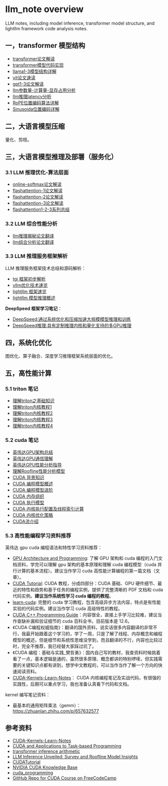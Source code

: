# llm_note overview
LLM notes, including model inference, transformer model structure, and lightllm framework code analysis notes.

## 一，transformer 模型结构

- [transformer论文解读](./1_transformer_model/transformer论文解读.md)
- [transformer模型代码实现](./1-transformer_model/transformer模型结构详解及实现.md)
- [llama1-3模型结构详解](./1_transformer_model/llama1-3模型结构详解.md)
- [vit论文速读](1_transformer_model/vit论文速读.md)
- [gpt1-3论文解读](./1_transformer_model/gpt1-3论文解读.md)
- [llm参数量-计算量-显存占用分析](./1_transformer_model/llm参数量-计算量-显存占用分析.md)
- [llm推理latency分析](1_transformer_model/llm推理latency分析.md)
- [RoPE位置编码算法详解](./1-transformer_model/RoPE位置编码算法详解.md)
- [Sinusoida位置编码详解](./1-transformer_model/Sinusoida位置编码详解.md)

## 二，大语言模型压缩

量化、剪枝。

## 三，大语言模型推理及部署（服务化）

### 3.1 LLM 推理优化-算法层面

- [online-softmax论文解读](./3-llm_infer_deploy/fast_algorithm/online-softmax论文解读.md)
- [flashattention-1论文解读](./3-llm_infer_deploy/fast_algorithm/flashattention-1论文解读.md)
- [flashattention-2论文解读](./3-llm_infer_deploy/fast_algorithm/flashattention-2论文解读.md)
- [flashattention-3论文解读](./3-llm_infer_deploy/fast_algorithm/flashattention-3论文解读.md)
- [flashattention1-2-3系列总结](./3-llm_infer_deploy/fast_algorithm/flashattention1-2-3系列总结.md)

### 3.2 LLM 综合性能分析
- [llm推理揭秘论文翻译](3_llm_infer_deploy/llm推理揭秘论文翻译.md)
- [llm综合分析论文翻译](3_llm_infer_deploy/llm综合分析论文翻译.md)

### 3.3 LLM 推理服务框架解析

LLM 推理服务框架技术总结和源码解析：

- [tgi 框架初步解析](./3-llm_infer_deploy/deepspeed_note/tgi框架解析.md)
- [vllm优化技术速览](./3-llm_infer_deploy/lightllm_analysis/vllm优化技术速览.md)
- [lightllm 框架速览](./3-llm_infer_deploy/lightllm_analysis/lightllm框架速览.md)
- [lightllm 模型推理概述](./3-llm_infer_deploy/lightllm_analysis/lightllm模型推理概述.md)

**DeepSpeed 框架学习笔记**：

- [DeepSpeed:通过系统优化和压缩加速大规模模型推理和训练](./3_llm_infer_deploy/deepspeed_note/deepspeed-通过系统优化和压缩加速大规模模型推理和训练.md)
- [DeepSpeed推理:具有定制推理内核和量化支持的多GPU推理](./3_llm_infer_deploy/deepspeed_note/deepspeed推理-具有定制推理内核和量化支持的多GPU推理.md)

## 四，系统化优化

图优化、算子融合、深度学习推理框架系统层面的优化。

## 五，高性能计算

### 5.1 triton 笔记

- [理解triton之基础知识](./4-hpc_basic/理解triton之基础知识.md)
- [理解triton内核教程1](./4-hpc_basic/理解triton内核教程1.md)
- [理解triton内核教程2](./4-hpc_basic/理解triton内核教程2.md)
- [理解triton内核教程3](./4-hpc_basic/理解triton内核教程3.md)
- [理解triton内核教程4](./4-hpc_basic/理解triton内核教程4.md)

### 5.2 cuda 笔记

- [英伟达GPU架构总结](./4-hpc_basic/英伟达GPU架构总结.md)
- [英伟达GPU通信理解](./4-hpc_basic/英伟达GPU通信理解.md)
- [英伟达GPU性能分析指导](./4-hpc_basic/英伟达GPU性能分析指导.md)
- [理解Roofline性能分析模型](./4-hpc_basic/深入理解Roofline模型.md)
- [CUDA 背景知识](./4-hpc_basic/CUDA背景知识.md)
- [CUDA 编程模型概述](./4-hpc_basic/CUDA编程模型概述.md)
- [CUDA 编程模型进阶](./4-hpc_basic/CUDA编程模型进阶.md)
- [CUDA 内存组织](./4-hpc_basic/CUDA内存组织.md)
- [CUDA 执行模型](./4-hpc_basic/CUDA执行模型.md)
- [CUDA 内核执行配置及线程索引计算](./4-hpc_basic/CUDA内核执行配置及线程索引计算.md)
- [CUDA 内核优化策略](./4-hpc_basic/CUDA内核优化策略.md)
- [CUDA流介绍](./4-hpc_basic/CUDA流介绍.md)

### 5.3 高性能编程学习资料推荐

英伟达 gpu cuda 编程语法和特性学习资料推荐：

- [GPU Architecture and Programming](https://homepages.laas.fr/adoncesc/FILS/GPU.pdf): 了解 GPU 架构和 cuda 编程的入门文档资料，学完可以理解 gpu 架构的基本原理和理解 cuda 编程模型（cuda 并行计算的基本流程）。建议当作学习 cuda 高性能计算编程的第一篇文档（文章）。
- [CUDA Tutorial](https://cuda-tutorial.github.io/): CUDA 教程，分成四部分：CUDA 基础、GPU 硬件细节、最近的特性和趋势和基于任务的编程实例，提供了完整清晰的 PDF 文档和 cuda 代码实例。**建议当作系统性学习 cuda 编程的教程**。
- [learn-cuda](https://github.com/rshipley160/learn-cuda?tab=readme-ov-file): 完整的 cuda 学习教程，包含高级异步方法内容，特点是有性能实验的代码实例。建议当作学习 cuda 高级特性的教程。
- [CUDA C++ Programming Guide](https://docs.nvidia.com/cuda/pdf/CUDA_C_Programming_Guide.pdf)：内容很全，直接上手学习比较难，建议当作查缺补漏和验证细节的 cuda 百科全书，目前版本是 12.6。
- 《CUDA C编程权威指南》：翻译的国外资料，说实话很多内容翻译的非常不行，我最开始跟着这个学习的，学了一周，只是了解了线程、内存概念和编程模型的概述，但是细节和系统性思维没学到，而且翻译的不行，内容也比较过时，完全不推荐，我已经替大家踩过坑了。
- 《CUDA 编程：基础与实践_樊哲勇》：国内自己写的教材，我查资料时候挑着看了一点，基本逻辑是通的，虽然很多原理、概念都讲的特别啰嗦，但实践需要的关键知识点都有讲到，想学中文教程的，可以当作当作了解一个方向的快速阅读资料。
- [CUDA-Kernels-Learn-Notes](https://github.com/DefTruth/CUDA-Learn-Notes/tree/main)： CUDA 内核编程笔记及实战代码，有很强的实践性，后期可以重点学习，我也准备认真看下代码和文档。

kernel 编写笔记资料：

- 最基本的通用矩阵乘法（gemm）：https://zhuanlan.zhihu.com/p/657632577

## 参考资料

- [CUDA-Kernels-Learn-Notes](https://github.com/DefTruth/CUDA-Learn-Notes/tree/main)
- [CUDA and Applications to Task-based Programming](https://cuda-tutorial.github.io/)
- [transformer inference arithmetic](https://kipp.ly/transformer-inference-arithmetic/)
- [LLM Inference Unveiled: Survey and Roofline Model Insights](https://arxiv.org/pdf/2402.16363)
- [CUDATutorial](https://github.com/RussWong/CUDATutorial/tree/main)
- [NVIDIA CUDA Knowledge Base](https://github.com/rshipley160/learn-cuda/wiki)
- [cuda_programming](https://github.com/CoffeeBeforeArch/cuda_programming/tree/master)
- [GitHub Repo for CUDA Course on FreeCodeCamp](https://github.com/Infatoshi/cuda-course/tree/master)
